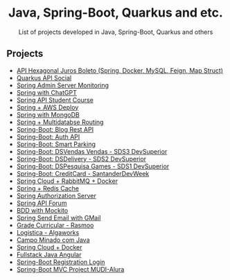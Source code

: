 

 <div align="center">
  <h1 align="center">Java, Spring-Boot, Quarkus and etc.</h1>
</div>
<p align="center">
   List of projects developed in Java, Spring-Boot, Quarkus and others
    <br />
 </p>

## Projects

- [API Hexagonal Juros Boleto (Spring, Docker, MySQL, Feign, Map Struct)](https://github.com/carloscazelattojr/hexagonal-api-desafio)
- [Quarkus API Social](https://github.com/carloscazelattojr/quarkus-api-social)
- [Spring Admin Server Monitoring](https://github.com/carloscazelattojr/springboot-admin-server-monitoring)
- [Spring with ChatGPT](https://github.com/carloscazelattojr/spring-boot-chatgpt)
- [Spring API Student Course](https://github.com/carloscazelattojr/springboot-web-app-students)
- [Spring + AWS Deploy](https://github.com/carloscazelattojr/springboot-aws-deploy)
- [Spring with MongoDB](https://github.com/carloscazelattojr/spring-mongodb)
- [Spring + Multidatabse Routing](https://github.com/carloscazelattojr/multidatabase-routing)
- [Spring-Boot: Blog Rest API ](https://github.com/carloscazelattojr/springboot-blog-rest-api)
- [Spring-Boot: Auth API](https://github.com/carloscazelattojr/auth-api-java)
- [Spring-Boot: Smart Parking ](https://github.com/carloscazelattojr/smart-parking-java)
- [Spring-Boot: DSVendas Vendas - SDS3 DevSuperior](https://github.com/carloscazelattojr/projeto-sds3-java)
- [Spring-Boot: DSDelivery - SDS2 DevSuperior](https://github.com/carloscazelattojr/projeto-sds2-spring)
- [Spring-Boot: DSPesquisa Games - SDS1 DevSuperior](https://github.com/carloscazelattojr/projeto-sds3-java)
- [Spring-Boot: CreditCard - SantanderDevWeek ](https://github.com/carloscazelattojr/java-santander-dev-week-2023)
- [Spring Cloud + RabbitMQ + Docker](https://github.com/carloscazelattojr/spring-cloud-rabbitmq-docker)
- [Spring + Redis Cache](https://github.com/carloscazelattojr/spring-cache-redis)
- [Spring Authorization Server](https://github.com/carloscazelattojr/spring-authorization-server)
- [Spring API Forum](https://github.com/carloscazelattojr/springboot-api-rest-forum)
- [BDD with Mockito](https://github.com/carloscazelattojr/springboot-tests-BDDMockito)
- [Spring Send Email with GMail ](https://github.com/carloscazelattojr/springboot-send-email-gmail-java)
- [Grade Curricular - Rasmoo](https://github.com/carloscazelattojr/spring-boot-java-rasmoo)
- [Logistica - Algaworks](https://github.com/carloscazelattojr/springboot-Algaworks-Logistica)
- [Campo Minado com Java](https://github.com/carloscazelattojr/campo-minado-java)
- [Spring Cloud + Docker](https://github.com/carloscazelattojr/spring-cloud-docker)
- [Fullstack Java Angular](https://github.com/carloscazelattojr/fullstack-java-angular)
- [Spring-Boot Registration Login](https://github.com/carloscazelattojr/springboot-registration-login)
- [Spring-Boot MVC Project MUDI-Alura](https://github.com/carloscazelattojr/springboot-mvc-project-mudi)


